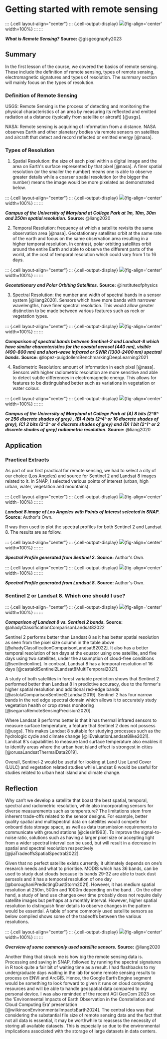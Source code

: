 # Getting started with remote sensing


::: {.cell layout-align="center"}
::: {.cell-output-display}
![](W1Image/What-Is-Remote-Sensing.jpg){fig-align='center' width=100%}
:::
:::


***What is Remote Sensing?*** **Source:** @gisgeography2023

## Summary

In the first lesson of the course, we covered the basics of remote sensing. These include the definition of remote sensing, types of remote sensing, electromagnetic signatures and types of resolution. The summary section will mainly focus on the types of resolution.

### Definition of Remote Sensing

USGS: Remote Sensing is the process of detecting and monitoring the physical characteristics of an area by measuring its reflected and emitted radiation at a distance (typically from satellite or aircraft) [@usgs].

NASA: Remote sensing is acquiring of information from a distance. NASA observes Earth and other planetary bodies via remote sensors on satellites and aircraft that detect and record reflected or emitted energy [@nasa].

### Types of Resolution

1.  Spatial Resolution: the size of each pixel within a digital image and the area on Earth's surface represented by that pixel [@nasa]. A finer spatial resolution (or the smaller the number) means one is able to observe greater details while a coarser spatial resolution (or the bigger the number) means the image would be more pixelated as demonstrated below.


::: {.cell layout-align="center"}
::: {.cell-output-display}
![](W1Image/SpatialResolution.png){fig-align='center' width=100%}
:::
:::


***Campus of the University of Maryland at College Park at 1m, 10m, 30m and 250m spatial resolution.*** **Source:** @liang2020

2.  Temporal Resolution: frequency at which a satellite revisits the same observation area [@nasa]. Geostationary satellites orbit at the same rate of the earth and focus on the same observation area resulting in a higher temporal resolution. In contrast, polar orbiting satellites orbit around the entire Earth and able to observe the different parts of the world, at the cost of temporal resolution which could vary from 1 to 16 days.


::: {.cell layout-align="center"}
::: {.cell-output-display}
![](W1Image/TemporalResolution.png){fig-align='center' width=100%}
:::
:::


***Geostationary and Polar Orbiting Satellites.*** **Source:** @instituteofphysics

3.  Spectral Resolution: the number and width of spectral bands in a sensor system [@liang2020]. Sensors which have more bands with narrower wavelengths, have finer spectral resolution. This would allow greater distinction to be made between various features such as rock or vegetation types.


::: {.cell layout-align="center"}
::: {.cell-output-display}
![](W1Image/SpectralResolution.png){fig-align='center' width=100%}
:::
:::


***Comparison of spectral bands between Sentinel-2 and Landsat-8 which have similar characteristics for the coastal aerosol (440 nm), visible (490-800 nm) and short-wave infrared or SWIR (1300-2400 nm) spectral bands.*** **Source:** @lopez-puigdollersBenchmarkingDeepLearning2021

4.  Radiometric Resolution: amount of information in each pixel [@nasa]. Sensors with higher radiometric resolution are more sensitive and able to detect subtle differences in electromagnetic energy. This allows for features to be distinguished better such as variations in vegetation or water colour.


::: {.cell layout-align="center"}
::: {.cell-output-display}
![](W1Image/RadiometricResolution.png){fig-align='center' width=100%}
:::
:::


***Campus of the University of Maryland at College Park at (A) 8 bits (2^8^ or 256 discrete shades of grey) , (B) 4 bits (2^4^ or 16 discrete shades of grey), (C) 2 bits (2^2^ or 4 discrete shades of grey) and (D) 1 bit (2^1^ or 2 discrete shades of grey) radiometric resolution.*** **Source:** @liang2020

## Application

### Practical Extracts

As part of our first practical for remote sensing, we had to select a city of our choice (Los Angeles) and source for Sentinel 2 and Landsat 8 images related to it. In SNAP, I selected various points of interest (urban, high urban, water, vegetation and mountains).


::: {.cell layout-align="center"}
::: {.cell-output-display}
![](W1Image/PracticalPOI.png){fig-align='center' width=100%}
:::
:::


***Landsat 8 image of Los Angeles with Points of Interest selected in SNAP.*** **Source:** Author's Own.

R was then used to plot the spectral profiles for both Sentinel 2 and Landsat 8. The results are as follow.


::: {.cell layout-align="center"}
::: {.cell-output-display}
![](W1Image/SentinelPractical.png){fig-align='center' width=100%}
:::
:::


***Spectral Profile generated from Sentinel 2.*** **Source:** Author's Own.


::: {.cell layout-align="center"}
::: {.cell-output-display}
![](W1Image/LandsatPractical.png){fig-align='center' width=100%}
:::
:::


***Spectral Profile generated from Landsat 8.*** **Source:** Author's Own.

### Sentinel 2 or Landsat 8. Which one should I use?


::: {.cell layout-align="center"}
::: {.cell-output-display}
![](W1Image/L8vS2.png){fig-align='center' width=100%}
:::
:::


***Comparison of Landsat 8 vs. Sentinel 2 bands.*** **Source:** @ahadyClassificationComparisonLandsat82022

Sentinel 2 performs better than Landsat 8 as it has better spatial resolution as seen from the pixel size column in the table above [@ahadyClassificationComparisonLandsat82022]. It also has a better temporal resolution of ten days at the equator using one satellite, and five days using two satellites, under the assumption of cloud-free conditions [@sentinelonline]. In contrast, Landsat 8 has a temporal resolution of 16 days [@castaldiSentinel2Landsat8MultiTemporal2021].

A study of both satellites in forest variable prediction shows that Sentinel 2 performed better than Landsat 8 in predictive accuracy, due to the former's higher spatial resolution and additional red-edge bands [@astolaComparisonSentinel2Landsat2019]. Sentinel 2 has four narrow bands in the red edge spectral domain which allows it to accurately study vegetation health or crop stress monitoring [@segarraRemoteSensingPrecision2020].

Where Landsat 8 performs better is that it has thermal infrared sensors to measure surface temperature, a feature that Sentinel 2 does not possess [@usgs]. This makes Landsat 8 suitable for studying processes such as the hydrologic cycle and climate change [@liEvaluationLandsat8like2021]. Landsat 8's capabilities to measure land surface temperature also enables it to identify areas where the urban heat island effect is strongest in cities [@orusaLandsatThermalData2019].

Overall, Sentinel-2 would be useful for looking at Land Use Land Cover (LULC) and vegetation related studies while Landsat 8 would be useful for studies related to urban heat island and climate change.

## Reflection

Why can’t we develop a satellite that boast the best spatial, temporal, spectral and radiometric resolution, while also incorporating sensors for diverse measurements such as temperature? The limitations stem from inherent trade-offs related to the sensor designs. For example, better quality spatial and multispectral data on satellites would compete for onboard data storage space, as well as data transmission requirements to communicate with ground stations [@ciesin1993]. To improve the signal-to-noise ratio, solutions such as having a larger pixel size or accepting light from a wider spectral interval can be used, but will result in a decrease in spatial and spectral resolution respectively [@jiaTradeoffsSpatialSpectral2022].

Given that no perfect satellite exists currently, it ultimately depends on one’s research needs and what to prioritise. MODIS which has 36 bands, can be used to study dust clouds because its bands 29-32 are able to track dust aerosols and it has a temporal resolution of one day [@boroughaniPredictingDustStorm2021]. However, it has medium spatial resolution at 250m, 500m and 1000m depending on the band. . On the other hand, a study of land use changes over time probably does not require daily satellite images but perhaps at a monthly interval. However, higher spatial resolution to distinguish finer details to observe changes in the pattern would be essential. A table of some commonly used satellite sensors as below compiled shows some of the tradeoffs between the various resolutions.


::: {.cell layout-align="center"}
::: {.cell-output-display}
![](W1Image/CommonSatellites.png){fig-align='center' width=100%}
:::
:::


***Overview of some commonly used satellite sensors.*** **Source:** @liang2020

Another thing that struck me is how big the remote sensing data is. Processing and saving in SNAP, followed by running the spectral signatures in R took quite a fair bit of waiting time as a result. I had flashbacks to my undergraduate days waiting in the lab for some remote sensing results to process on ENVI and ArcGIS. Hence, the Google Earth Engine segment would be something to look forward to given it runs on cloud computing resources and will be able to handle geospatial data compared to my personal device. I was also reminded of the recent AGI GeoCom 2023 on the ‘Environmental Impacts of Earth Observation in the Constellation and Cloud Computing Era’ presentation [@wilkinsonEnvironmentalImpactsEarth2024]. The central idea was that considering the substantial file size of remote sensing data and the fact that not all data is essential, it may be worthwhile to reassess the necessity of storing all available datasets. This is especially so due to the environmental implications associated with the storage of large datasets in data centers.

